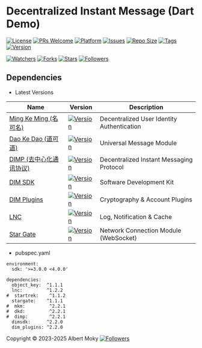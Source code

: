 # Decentralized Instant Message (Dart Demo)

[![License](https://img.shields.io/github/license/dimpart/demo-dart)](https://github.com/dimpart/demo-dart/blob/master/LICENSE)
[![PRs Welcome](https://img.shields.io/badge/PRs-welcome-brightgreen.svg)](https://github.com/dimpart/demo-dart/pulls)
[![Platform](https://img.shields.io/badge/Platform-Dart%203-brightgreen.svg)](https://github.com/dimpart/demo-dart/wiki)
[![Issues](https://img.shields.io/github/issues/dimpart/demo-dart)](https://github.com/dimpart/demo-dart/issues)
[![Repo Size](https://img.shields.io/github/repo-size/dimpart/demo-dart)](https://github.com/dimpart/demo-dart/archive/refs/heads/main.zip)
[![Tags](https://img.shields.io/github/tag/dimpart/demo-dart)](https://github.com/dimpart/demo-dart/tags)
[![Version](https://img.shields.io/pub/v/dim_client)](https://pub.dev/packages/dim_client)

[![Watchers](https://img.shields.io/github/watchers/dimpart/demo-dart)](https://github.com/dimpart/demo-dart/watchers)
[![Forks](https://img.shields.io/github/forks/dimpart/demo-dart)](https://github.com/dimpart/demo-dart/forks)
[![Stars](https://img.shields.io/github/stars/dimpart/demo-dart)](https://github.com/dimpart/demo-dart/stargazers)
[![Followers](https://img.shields.io/github/followers/dimpart)](https://github.com/orgs/dimpart/followers)

## Dependencies

* Latest Versions

| Name | Version | Description |
|------|---------|-------------|
| [Ming Ke Ming (名可名)](https://github.com/dimchat/mkm-dart) | [![Version](https://img.shields.io/pub/v/mkm)](https://pub.dev/packages/mkm) | Decentralized User Identity Authentication |
| [Dao Ke Dao (道可道)](https://github.com/dimchat/dkd-dart) | [![Version](https://img.shields.io/pub/v/dkd)](https://pub.dev/packages/dkd) | Universal Message Module |
| [DIMP (去中心化通讯协议)](https://github.com/dimchat/core-dart) | [![Version](https://img.shields.io/pub/v/dimp)](https://pub.dev/packages/dimp) | Decentralized Instant Messaging Protocol |
| [DIM SDK](https://github.com/dimchat/sdk-dart) | [![Version](https://img.shields.io/pub/v/dimsdk)](https://pub.dev/packages/dimsdk) | Software Development Kit |
| [DIM Plugins](https://github.com/dimchat/plugins-dart) | [![Version](https://img.shields.io/pub/v/dim_plugins)](https://pub.dev/packages/dim_plugins) | Cryptography & Account Plugins |
| [LNC](https://github.com/dimpart/demo-dart) | [![Version](https://img.shields.io/pub/v/lnc)](https://pub.dev/packages/lnc) | Log, Notification & Cache |
| [Star Gate](https://github.com/moky/StarGate) | [![Version](https://img.shields.io/pub/v/stargate)](https://pub.dev/packages/stargate) | Network Connection Module (WebSocket) |

* pubspec.yaml

```
environment:
  sdk: '>=3.0.0 <4.0.0'

dependencies:
  object_key:  ^1.1.1
  lnc:         ^1.2.2
#  startrek:    ^1.1.2
  stargate:    ^1.1.1
#  mkm:         ^2.2.1
#  dkd:         ^2.2.1
#  dimp:        ^2.2.1
  dimsdk:      ^2.2.0
  dim_plugins: ^2.2.0
```

Copyright &copy; 2023-2025 Albert Moky
[![Followers](https://img.shields.io/github/followers/moky)](https://github.com/moky?tab=followers)
